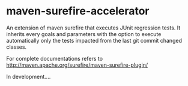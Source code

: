 # maven-surefire-accelerator
An extension of maven surefire that executes JUnit regression tests. It inherits every goals and parameters with the option to execute automatically only the tests impacted from the last git commit changed classes.

For complete documentations refers to http://maven.apache.org/surefire/maven-surefire-plugin/

In development....
